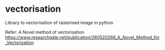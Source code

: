# vectorisation
Library to vectorisation of rasterised image in python

Refer: A Novel method of vectorisation
https://www.researchgate.net/publication/260520266_A_Novel_Method_for_Vectorization